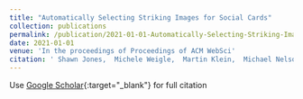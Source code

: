 ```yaml
---
title: "Automatically Selecting Striking Images for Social Cards"
collection: publications
permalink: /publication/2021-01-01-Automatically-Selecting-Striking-Images-for-Social-Cards
date: 2021-01-01
venue: 'In the proceedings of Proceedings of ACM WebSci'
citation: ' Shawn Jones,  Michele Weigle,  Martin Klein,  Michael Nelson, &quot;Automatically Selecting Striking Images for Social Cards.&quot; In the proceedings of Proceedings of ACM WebSci, 2021.'
---
```

Use [Google Scholar](https://scholar.google.com/scholar?q=Automatically+Selecting+Striking+Images+for+Social+Cards){:target="_blank"} for full citation